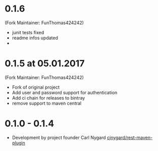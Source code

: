 
# 0.1.6
(Fork Maintainer: FunThomas424242)

 * junit tests fixed
 * readme infos updated
 * 

# 0.1.5 at 05.01.2017
(Fork Maintainer: FunThomas424242)

 * Fork of original project 
 * Add user and password support for authentication
 * Add ci chain for releases to bintray
 * remove support to maven central 


# 0.1.0 - 0.1.4

 * Development by project founder Carl Nygard
   [cjnygard/rest-maven-plugin](https://github.com/cjnygard/rest-maven-plugin)